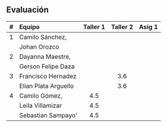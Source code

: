 ## Evaluación
| # | Equipo        | Taller 1 |Taller 2 | Asig 1 |
|:-:|:-----         |:-----:   |:-----:  |:-----: |            
| 1 |Camilo Sánchez,|          |         |        |
|   |Johan Orozco   |          |         |        |
| 2 |Dayanna Maestre,|         |         |        | 
|   |Gerson Felipe Daza|       |         |        |
| 3 |Francisco Hernadez|       |   3.6   |        |
|   |Elian Plata Arguello |    |   3.6   |        |
| 4 |Camilo Gómez,     |  4.5  |         |        |
|   |Leila Villamizar  |  4.5  |         |        |
|   |Sebastian Sampayo'|  4.5  |         |        |
